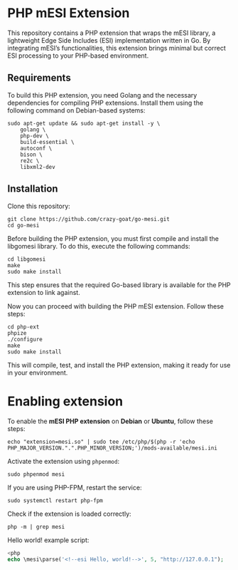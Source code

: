 # PHP mESI Extension
This repository contains a PHP extension that wraps the mESI library, a lightweight Edge Side Includes (ESI) implementation written in Go. By integrating mESI’s functionalities, this extension brings minimal but correct ESI processing to your PHP-based environment.

## Requirements

To build this PHP extension, you need Golang and the necessary dependencies for compiling PHP extensions. Install them using the following command on Debian-based systems:
```
sudo apt-get update && sudo apt-get install -y \
    golang \
    php-dev \
    build-essential \
    autoconf \
    bison \
    re2c \
    libxml2-dev
```

## Installation

Clone this repository:
```
git clone https://github.com/crazy-goat/go-mesi.git
cd go-mesi
```

Before building the PHP extension, you must first compile and install the libgomesi library. To do this, execute the following commands:
```
cd libgomesi
make
sudo make install
```
This step ensures that the required Go-based library is available for the PHP extension to link against.

Now you can proceed with building the PHP mESI extension. Follow these steps:
```
cd php-ext
phpize
./configure
make
sudo make install
```
This will compile, test, and install the PHP extension, making it ready for use in your environment.

# Enabling extension

To enable the **mESI PHP extension** on **Debian** or **Ubuntu**, follow these steps:

```
echo "extension=mesi.so" | sudo tee /etc/php/$(php -r 'echo PHP_MAJOR_VERSION.".".PHP_MINOR_VERSION;')/mods-available/mesi.ini
```

Activate the extension using `phpenmod`:
```
sudo phpenmod mesi
```

If you are using PHP-FPM, restart the service:
```
sudo systemctl restart php-fpm
```

Check if the extension is loaded correctly:
```
php -m | grep mesi
```

Hello world! example script:
```php
<php 
echo \mesi\parse('<!--esi Hello, world!-->', 5, "http://127.0.0.1");
```